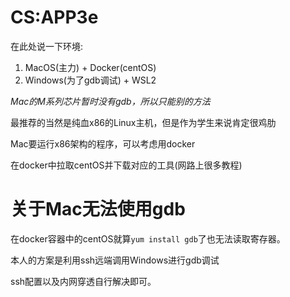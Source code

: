 # CS:APP3e

在此处说一下环境:

1. MacOS(主力) + Docker(centOS)
2. Windows(为了gdb调试) + WSL2
   
*Mac的M系列芯片暂时没有gdb，所以只能别的方法*

最推荐的当然是纯血x86的Linux主机，但是作为学生来说肯定很鸡肋

Mac要运行x86架构的程序，可以考虑用docker

在docker中拉取centOS并下载对应的工具(网路上很多教程)

# 关于Mac无法使用gdb

在docker容器中的centOS就算`yum install gdb`了也无法读取寄存器。

本人的方案是利用ssh远端调用Windows进行gdb调试

ssh配置以及内网穿透自行解决即可。